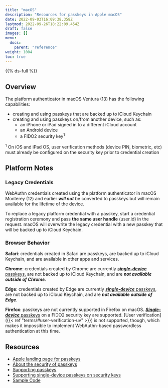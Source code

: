```yaml
---
title: "macOS"
description: "Resources for passkeys in Apple macOS"
date: 2022-09-03T16:09:38.358Z
lastmod: 2022-09-26T18:22:09.454Z
draft: false
images: []
menu:
  docs:
    parent: "reference"
weight: 1004
toc: true
---
```


{{% ds-full %}}

## Overview

The platform authenticator in macOS Ventura (13) has the following capabilities:

- creating and using passkeys that are backed up to iCloud Keychain
- creating and using passkeys on/from another device, such as:
  - an iPhone or iPad signed in to a different iCloud account
  - an Android device
  - a FIDO2 security key<sup>1</sup>

<p class="fs-6 text-muted"><sup>1</sup> On iOS and iPad OS, user verification methods (device PIN, biometric, etc) must already be configured on the security key prior to credential creation</p>

## Platform Notes

### Legacy Credentials

WebAuthn credentials created using the platform authenticator in macOS Monterey (12) and earlier ***will not*** be converted to passkeys but will remain available for the lifetime of the device.

<!-- TODO: cross link to generic content about "upgrading to a passkey" -->
To replace a legacy platform credential with a passkey, start a credential registration ceremony and pass **the same user handle** (user.id) in the request. macOS will overwrite the legacy credential with a new passkey that will be backed up to iCloud Keychain.

### Browser Behavior

**Safari**: credentials created in Safari are passkeys, are backed up to iCloud Keychain, and are available in other apps and services.

**Chrome**: credentials created by Chrome are currently [***single-device*** passkeys](/docs/reference/terms/#single-device-passkey), are not backed up to iCloud Keychain, and are ***not available outside of Chrome***.

**Edge**: credentials created by Edge are currently [***single-device*** passkeys](/docs/reference/terms/#single-device-passkey), are not backed up to iCloud Keychain, and are ***not available outside of Edge***.

**Firefox**: passkeys are not currently supported in Firefox on macOS. [***Single-device*** passkeys](/docs/reference/terms/#single-device-passkey) on a FIDO2 security key are supported. [User verification]({{< ref "terms/#user-verification-uv" >}}) is not supported, though, which makes it impossible to implement WebAuthn-based passwordless authentication at this time.

## Resources

- [Apple landing page for passkeys](https://developer.apple.com/passkeys/)
- [About the security of passkeys](https://support.apple.com/en-us/HT213305)
- [Supporting passkeys](https://developer.apple.com/documentation/authenticationservices/public-private_key_authentication/supporting_passkeys)
- [Supporting single-device passkeys on security keys](https://developer.apple.com/documentation/authenticationservices/public-private_key_authentication/supporting_security_key_authentication_using_physical_keys)
- [Sample Code](https://developer.apple.com/documentation/authenticationservices/connecting_to_a_service_with_passkeys)
